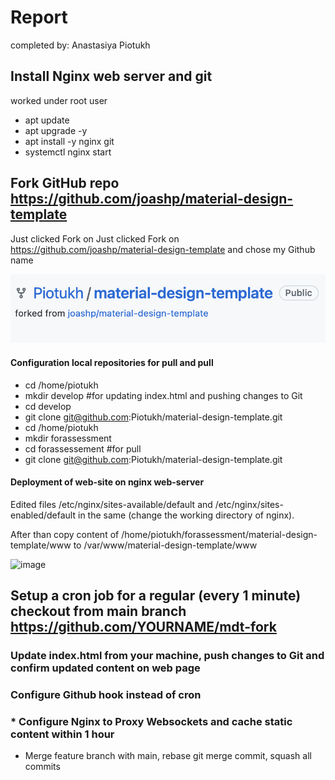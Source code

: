 # Report

completed by: Anastasiya Piotukh

## Install Nginx web server and git
worked under root user
* apt update
* apt upgrade -y
* apt install -y nginx git
* systemctl nginx start
  
## Fork GitHub repo https://github.com/joashp/material-design-template
Just clicked Fork on Just clicked Fork on https://github.com/joashp/material-design-template and chose my Github name

![Alt text](https://github.com/Piotukh/weekly-assessments/blob/main/1.png)

#### Configuration local repositories for pull and pull
* cd /home/piotukh
* mkdir develop #for updating index.html and pushing changes to Git
* cd develop
* git clone git@github.com:Piotukh/material-design-template.git
* cd /home/piotukh
* mkdir forassessment
* cd forassessement #for pull
* git clone git@github.com:Piotukh/material-design-template.git

#### Deployment of web-site on nginx web-server 

Edited files /etc/nginx/sites-available/default and /etc/nginx/sites-enabled/default in the same (change the working directory of nginx).



After than copy content of /home/piotukh/forassessment/material-design-template/www to /var/www/material-design-template/www





![image](https://user-images.githubusercontent.com/63563263/136674445-2dde743d-7f61-4aef-b849-1237410749f4.png)


## Setup a cron job for a regular (every 1 minute) checkout from main branch https://github.com/YOURNAME/mdt-fork



### Update index.html from your machine, push changes to Git and confirm updated content on web page

### Configure Github hook instead of cron

### * Configure Nginx to Proxy Websockets and cache static content within 1 hour

* Merge feature branch with main, rebase git merge commit, squash all commits

